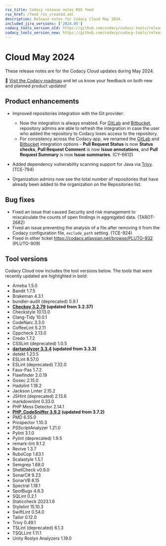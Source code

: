 ```yaml
---
rss_title: Codacy release notes RSS feed
rss_href: /feed_rss_created.xml
description: Release notes for Codacy Cloud May 2024.
included_jira_versions: ['2024.05']
codacy_tools_version_old: https://github.com/codacy/codacy-tools/releases/tag/7.10.305
codacy_tools_version_new: https://github.com/codacy/codacy-tools/releases/tag/7.14.11
---
```


# Cloud May 2024

These release notes are for the Codacy Cloud updates during May 2024.

📢 [Visit the Codacy roadmap](https://roadmap.codacy.com) and <span class="skip-vale">let us know</span> your feedback on both new and planned product updates!

<!--TODO Check these issues manually

Jira issues without release notes

Epics:
-   https://codacy.atlassian.net/browse/CY-6612
Bugs and other issues:
-   https://codacy.atlassian.net/browse/PLUTO-761

Jira issues with disabled release notes

Bugs and other issues:
-   https://codacy.atlassian.net/browse/PLUTO-932
-->

## Product enhancements

-   Improved repositories integration with the Git provider:

    -   Now the integration is always enabled. For [GitLab](../../repositories-configure/integrations/gitlab-integration.md#refreshing) and [Bitbucket](../../repositories-configure/integrations/bitbucket-integration.md#refreshing), repository admins are able to refresh the integration in case the user who added the repository to Codacy loses access to the repository.
    -   For consistency across the Codacy app, we renamed the [GitLab](../../repositories-configure/integrations/gitlab-integration.md#configuring) and [Bitbucket](../../repositories-configure/integrations/bitbucket-integration.md#configuring) integration options - **Pull Request Status** is now **Status checks**, **Pull Request Comment** is now **Issue annotations**, and **Pull Request Summary** is now **Issue summaries**. (CY-6612)

-   Added dependency vulnerability scanning support for Java via [Trivy](https://trivy.dev/). (TCE-794)
-   Organization admins now see the total number of repositories that have already been added to the organization on the Repositories list.<!--TODO Add screenshot and issue number-->

## Bug fixes

-   Fixed an issue that caused Security and risk management to miscalculate the counts of open findings in aggregated data. (TAROT-2682)
-   Fixed an issue preventing the analysis of a file after removing it from the Codacy configuration file, `exclude_path` setting. (TCE-924)
-   Fixed in other ticket https://codacy.atlassian.net/browse/PLUTO-932 (PLUTO-909)

## Tool versions

Codacy Cloud now includes the tool versions below. The tools that were recently updated are highlighted in bold:

-   Ameba 1.5.0
-   Bandit 1.7.5
-   Brakeman 4.3.1
-   bundler-audit (deprecated) 0.9.1
-   **[Checkov 3.2.79](https://github.com/bridgecrewio/checkov/releases/tag/3.2.79) (updated from 3.2.37)**
-   Checkstyle 10.13.0
-   Clang-Tidy 10.0.1
-   CodeNarc 3.3.0
-   CoffeeLint 5.2.11
-   Cppcheck 2.13.0
-   Credo 1.7.2
-   CSSLint (deprecated) 1.0.5
-   **[dartanalyzer 3.3.4](https://github.com/dart-lang/sdk/blob/main/CHANGELOG.md) (updated from 3.3.3)**
-   detekt 1.23.5
-   ESLint 8.57.0
-   ESLint (deprecated) 7.32.0
-   Faux-Pas 1.7.2
-   Flawfinder 2.0.19
-   Gosec 2.15.0
-   Hadolint 1.18.2
-   Jackson Linter 2.15.2
-   JSHint (deprecated) 2.13.6
-   markdownlint 0.33.0
-   PHP Mess Detector 2.14.1
-   **[PHP_CodeSniffer 3.9.2](https://github.com/PHPCSStandards/PHP_CodeSniffer/releases/tag/3.9.2) (updated from 3.7.2)**
-   PMD 6.55.0
-   Prospector 1.10.3
-   PSScriptAnalyzer 1.21.0
-   Pylint 3.1.0
-   Pylint (deprecated) 1.9.5
-   remark-lint 9.1.2
-   Revive 1.3.7
-   RuboCop 1.63.1
-   Scalastyle 1.5.1
-   Semgrep 1.68.0
-   ShellCheck v0.9.0
-   SonarC# 9.23
-   SonarVB 8.15
-   Spectral 1.18.1
-   SpotBugs 4.8.3
-   SQLint 0.2.1
-   Staticcheck 2023.1.6
-   Stylelint 15.10.3
-   SwiftLint 0.54.0
-   Tailor 0.12.0
-   Trivy 0.49.1
-   TSLint (deprecated) 6.1.3
-   TSQLLint 1.11.1
-   Unity Roslyn Analyzers 1.19.0
